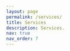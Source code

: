 ```yaml
---
layout: page
permalink: /services/
title: Services
description: Services.
nav: true
nav_order: 7
---
```


